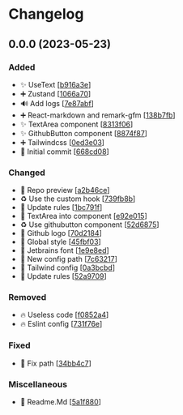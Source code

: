 # Changelog

<a name="0.0.0"></a>
## 0.0.0 (2023-05-23)

### Added

- ✨ UseText [[b916a3e](https://github.com/Sakoutecher/markdown-parser/commit/b916a3e98818077e7ddba872ea17039e9c928a1f)]
- ➕ Zustand [[1066a70](https://github.com/Sakoutecher/markdown-parser/commit/1066a7072b904760a8535daedcf173e7960c5331)]
- 🔊 Add logs [[7e87abf](https://github.com/Sakoutecher/markdown-parser/commit/7e87abfb367660345a3fd37de0826d8ac427725b)]
- ➕ React-markdown and remark-gfm [[138b7fb](https://github.com/Sakoutecher/markdown-parser/commit/138b7fb8e2efee80f3311a67873303382a7c16d5)]
- ✨ TextArea component [[8313f06](https://github.com/Sakoutecher/markdown-parser/commit/8313f06280d634928dc4e3e5b754e15dbc0b56a7)]
- ✨ GithubButton component [[8874f87](https://github.com/Sakoutecher/markdown-parser/commit/8874f8714a0ad7266332066c535f77917b9b995b)]
- ➕ Tailwindcss [[0ed3e03](https://github.com/Sakoutecher/markdown-parser/commit/0ed3e034c74da72ed1d941147894d1b7b519fc3b)]
- 🎉 Initial commit [[668cd08](https://github.com/Sakoutecher/markdown-parser/commit/668cd08ce4abaa581d82a519b603bca57f2f5d41)]

### Changed

- 🍱 Repo preview [[a2b46ce](https://github.com/Sakoutecher/markdown-parser/commit/a2b46cec5eb0b5665488247272b0005f6dece631)]
- ♻️ Use the custom hook [[739fb8b](https://github.com/Sakoutecher/markdown-parser/commit/739fb8b3e081d8d04175d7551759ef0d26488beb)]
- 🚨 Update rules [[1bc791f](https://github.com/Sakoutecher/markdown-parser/commit/1bc791fdedc77e7c0ae1bf7ba348dad5182cbe58)]
- 🚚 TextArea into component [[e92e015](https://github.com/Sakoutecher/markdown-parser/commit/e92e0153b6f6520fd9d081450d2d0a180112ebd6)]
- ♻️ Use githubutton component [[52d6875](https://github.com/Sakoutecher/markdown-parser/commit/52d6875f54e5585133e75907b663e0fea8573513)]
- 🍱 Github logo [[70d2184](https://github.com/Sakoutecher/markdown-parser/commit/70d218467e3ad5a774961e0954bb0361cf53ae02)]
- 💄 Global style [[45fbf03](https://github.com/Sakoutecher/markdown-parser/commit/45fbf03b78bb92ab21e1c3bf3c4e80c7113d7e80)]
- 💄 Jetbrains font [[1e9e8ed](https://github.com/Sakoutecher/markdown-parser/commit/1e9e8ed096e6a23d8e02e80532cb610f206e9ec8)]
- 🔧 New config path [[7c63217](https://github.com/Sakoutecher/markdown-parser/commit/7c63217c100a8ad2659600c8606f42c91387711f)]
- 🔧 Tailwind config [[0a3bcbd](https://github.com/Sakoutecher/markdown-parser/commit/0a3bcbd1bcdefe89f05f09d75b203ecd49cdf9f3)]
- 🚨 Update rules [[52a9709](https://github.com/Sakoutecher/markdown-parser/commit/52a970958c713411501c735c2d2eae549985da8d)]

### Removed

- 🔥 Useless code [[f0852a4](https://github.com/Sakoutecher/markdown-parser/commit/f0852a43b03e476d98f046f7797a23b340d9bba6)]
- 🔥 Eslint config [[731f76e](https://github.com/Sakoutecher/markdown-parser/commit/731f76e02af68aa47e7b12b1d6472c4e2f8b4d32)]

### Fixed

- 🐛 Fix path [[34bb4c7](https://github.com/Sakoutecher/markdown-parser/commit/34bb4c7afc34dd3286e9e960e04736a65d8ee277)]

### Miscellaneous

- 📝 Readme.Md [[5a1f880](https://github.com/Sakoutecher/markdown-parser/commit/5a1f8804182efcbf34781ef2070d2c6f95273f43)]


